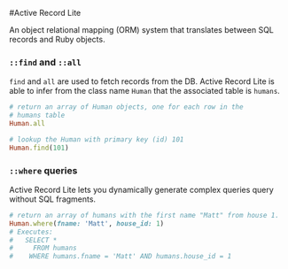 #Active Record Lite

An object relational mapping (ORM) system that translates between SQL records and Ruby objects.

### `::find` and `::all`

`find` and `all` are used to fetch records from the DB. Active Record Lite is able to infer from the
class name `Human` that the associated table is `humans`.

```ruby
# return an array of Human objects, one for each row in the
# humans table
Human.all

# lookup the Human with primary key (id) 101
Human.find(101)
```

### `::where` queries

Active Record Lite lets you dynamically generate complex queries query without SQL fragments.

```ruby
# return an array of humans with the first name "Matt" from house 1.
Human.where(fname: 'Matt', house_id: 1)
# Executes:
#   SELECT *
#     FROM humans
#    WHERE humans.fname = 'Matt' AND humans.house_id = 1
```
